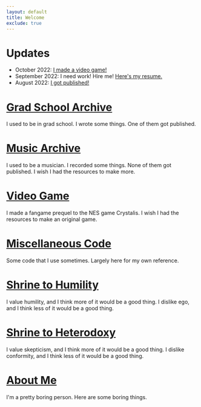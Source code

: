 ```yaml
---
layout: default
title: Welcome
exclude: true
---
```


# Updates

  * October 2022: [I made a video game!](/misc/vg/)
  * September 2022: I need work! Hire me! [Here's my resume.](/about/resume.pdf)
  * August 2022: [I got published!](https://link.springer.com/article/10.1007/s10657-022-09750-9)

# [Grad School Archive](/grad/)
I used to be in grad school. I wrote some things. One of them got published.

# [Music Archive](/music/)
I used to be a musician. I recorded some things. None of them got published. I wish I had the resources to make more.

# [Video Game](/misc/vg/)
I made a fangame prequel to the NES game Crystalis. I wish I had the resources to make an original game.

# [Miscellaneous Code](/code/)
Some code that I use sometimes. Largely here for my own reference.

# [Shrine to Humility](/shrines/humility/)
I value humility, and I think more of it would be a good thing. I dislike ego, and I think less of it would be a good thing.

# [Shrine to Heterodoxy](/shrines/heterodoxy/)
I value skepticism, and I think more of it would be a good thing. I dislike conformity, and I think less of it would be a good thing.

# [About Me](/about/)
I'm a pretty boring person. Here are some boring things.
